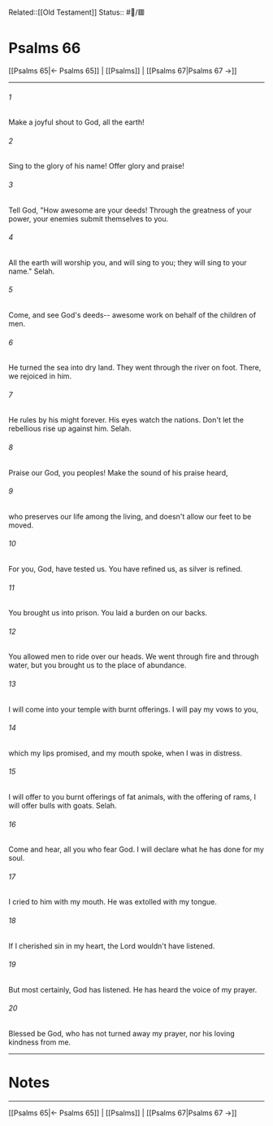 Related::[[Old Testament]]
Status:: #📖/🟥
# Psalms 66

[[Psalms 65|← Psalms 65]] | [[Psalms]] | [[Psalms 67|Psalms 67 →]]
***



###### 1 
Make a joyful shout to God, all the earth! 

###### 2 
Sing to the glory of his name! Offer glory and praise! 

###### 3 
Tell God, "How awesome are your deeds! Through the greatness of your power, your enemies submit themselves to you. 

###### 4 
All the earth will worship you, and will sing to you; they will sing to your name." Selah. 

###### 5 
Come, and see God's deeds-- awesome work on behalf of the children of men. 

###### 6 
He turned the sea into dry land. They went through the river on foot. There, we rejoiced in him. 

###### 7 
He rules by his might forever. His eyes watch the nations. Don't let the rebellious rise up against him. Selah. 

###### 8 
Praise our God, you peoples! Make the sound of his praise heard, 

###### 9 
who preserves our life among the living, and doesn't allow our feet to be moved. 

###### 10 
For you, God, have tested us. You have refined us, as silver is refined. 

###### 11 
You brought us into prison. You laid a burden on our backs. 

###### 12 
You allowed men to ride over our heads. We went through fire and through water, but you brought us to the place of abundance. 

###### 13 
I will come into your temple with burnt offerings. I will pay my vows to you, 

###### 14 
which my lips promised, and my mouth spoke, when I was in distress. 

###### 15 
I will offer to you burnt offerings of fat animals, with the offering of rams, I will offer bulls with goats. Selah. 

###### 16 
Come and hear, all you who fear God. I will declare what he has done for my soul. 

###### 17 
I cried to him with my mouth. He was extolled with my tongue. 

###### 18 
If I cherished sin in my heart, the Lord wouldn't have listened. 

###### 19 
But most certainly, God has listened. He has heard the voice of my prayer. 

###### 20 
Blessed be God, who has not turned away my prayer, nor his loving kindness from me.

---
# Notes


***
[[Psalms 65|← Psalms 65]] | [[Psalms]] | [[Psalms 67|Psalms 67 →]]
